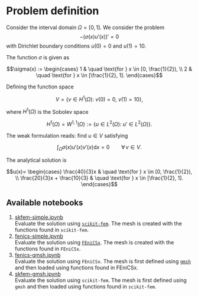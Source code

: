 # Problem definition

Consider the interval domain $\Omega = [0, 1]$. We consider the problem
$$-(\sigma(x) u'(x) )' = 0$$
with Dirichlet boundary conditions $u(0)=0$ and $u(1)=10$.

The function $\sigma$ is given as
```math
\sigma(x) :=
\begin{cases}
1 & \quad \text{for } x \in [0, \frac{1}{2}), \\
2 & \quad \text{for } x \in [\frac{1}{2}, 1].
\end{cases}
```

Defining the function space
```math
V = \{ v \in H^1(\Omega) : \ v(0)=0, \ v(1)=10 \},
```
where $H^1(\Omega)$ is the Sobolev space
```math
H^1(\Omega) = W^{1,1} (\Omega) := \{ u \in L^2(\Omega) : \ u' \in L^2(\Omega) \}.
```

The weak formulation reads: find $u \in V$ satisfying
```math
\int_\Omega \sigma(x) u'(x) v'(x) \mathrm{d}x = 0  \qquad \forall \, v \in V.
```

The analytical solution is
```math
u(x)=
\begin{cases}
\frac{40}{3}x & \quad \text{for } x \in [0, \frac{1}{2}), \\
\frac{20}{3}x + \frac{10}{3} & \quad \text{for } x \in [\frac{1}{2}, 1].
\end{cases}
```


## Available notebooks

1. [skfem-simple.ipynb](./skfem-simple/skfem-simple.ipynb) <br>
   Evaluate the solution using [`scikit-fem`](https://github.com/kinnala/scikit-fem). The mesh is created with the functions found in `scikit-fem`.
2. [fenics-simple.ipynb](./fenics-simple/fenics-simple.ipynb) <br>
    Evaluate the solution using [`FEniCSx`](https://fenicsproject.org/). The mesh is created with the functions found in `FEniCSx`.
3. [fenics-gmsh.ipynb](./fenics-gmsh/fenics-gmsh.ipynb) <br>
    Evaluate the solution using `FEniCSx`. The mesh is first defined using [`gmsh`](https://gmsh.info/) and then loaded using functions found in FEniCSx.
4. [skfem-gmsh.ipynb](./skfem-gmsh/skfem-gmsh.ipynb) <br>
    Evaluate the solution using `scikit-fem`. The mesh is first defined using `gmsh` and then loaded using functions found in `scikit-fem`.
   

